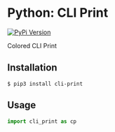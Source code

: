 # Python: CLI Print

[![PyPi Version](http://img.shields.io/pypi/v/cli-print.svg)](https://pypi.python.org/pypi/cli-print/)

Colored CLI Print


## Installation

``` console
$ pip3 install cli-print
```


## Usage

``` python
import cli_print as cp
```
